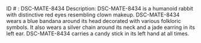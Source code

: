 ID # : DSC-MATE-8434
Description: DSC-MATE-8434 is a humanoid rabbit with distinctive red eyes resembling clown makeup. DSC-MATE-8434 wears a blue bandana around its head decorated with various folkloric symbols. It also wears a silver chain around its neck and a jade earring in its left ear. DSC-MATE-8434 carries a candy stick in its left hand at all times.